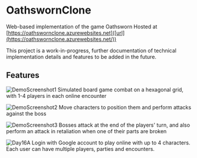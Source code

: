 # OathswornClone
Web-based implementation of the game Oathsworn
Hosted at [https://oathswornclone.azurewebsites.net]([url](https://oathswornclone.azurewebsites.net/))

This project is a work-in-progress, further documentation of technical implementation details and features to be added in the future.

## Features
![DemoScreenshot1](https://github.com/jerrayl/OathswornClone/assets/1729499/74f1ca79-90fe-4fbc-8f10-bb51addb86bd)
Simulated board game combat on a hexagonal grid, with 1-4 players in each online encounter

![DemoScreenshot2](https://github.com/jerrayl/OathswornClone/assets/1729499/9e759dd1-4ec2-449b-8486-9667cf28a722)
Move characters to position them and perform attacks against the boss

![DemoScreenshot3](https://github.com/jerrayl/OathswornClone/assets/1729499/4f1fa928-ae15-4089-b3a4-88d9a642de37)
Bosses attack at the end of the players' turn, and also perform an attack in retaliation when one of their parts are broken

![Day16A](https://github.com/jerrayl/OathswornClone/assets/1729499/2e360543-a0f5-4e77-8f84-f7c334a45904)
Login with Google account to play online with up to 4 characters. Each user can have multiple players, parties and encounters.
